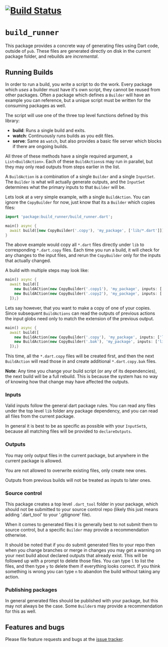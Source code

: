 # [![Build Status](https://travis-ci.org/dart-lang/build.svg?branch=master)](https://travis-ci.org/dart-lang/build)

# `build_runner`

This package provides a concrete way of generating files using Dart code,
outside of `pub`. These files are generated directly on disk in the current
package folder, and rebuilds are _incremental_.

## Running Builds

In order to run a build, you write a script to do the work. Every package which
*uses* a builder must have it's own script, they cannot be reused from other
packages. Often a package which defines a `Builder` will have an example you can
reference, but a unique script must be written for the consuming packages as
well.

The script will use one of the three top level functions defined by this
library:

- **build**: Runs a single build and exits.
- **watch**: Continuously runs builds as you edit files.
- **serve**: Same as `watch`, but also provides a basic file server which blocks
    if there are ongoing builds.

All three of these methods have a single required argument, a
`List<BuildAction>`. Each of these `BuildActions`s may run in parallel, but they
may only read outputs from steps earlier in the list.

A `BuildAction` is a combination of a single `Builder` and a single `InputSet`.
The `Builder` is what will actually generate outputs, and the `InputSet`
determines what the primary inputs to that `Builder` will be.

Lets look at a very simple example, with a single `BuildAction`. You can ignore
the `CopyBuilder` for now, just know that its a `Builder` which copies files:

```dart
import 'package:build_runner/build_runner.dart';

main() async {
  await build([new CopyBuilder('.copy'), 'my_package', ['lib/*.dart']]);
}
```

The above example would copy all `*.dart` files directly under `lib` to
corresponding `*.dart.copy` files. Each time you run a build, it will check for
any changes to the input files, and rerun the `CopyBuilder` only for the inputs
that actually changed.

A build with multiple steps may look like:

```dart
main() async {
  await build([
    new BuildACtion(new CopyBuilder('.copy1'), 'my_package', inputs: ['lib/*.dart']),
    new BuildACtion(new CopyBuilder('.copy2'), 'my_package', inputs: ['lib/*.dart']),
  ]);}
```

Lets say however, that you want to make a copy of one of your copies. Since
subsequent `BuildActions` can read the outputs of previous actions the input
globs need only to match the extension of the previous output.

```dart
main() async {
  await build([
    new BuildAction(new CopyBuilder('.copy'), 'my_package', inputs: ['lib/*.dart']),
    new BuildAction(new CopyBuilder('.bak'), 'my_package', inputs: ['lib/*.dart.copy']),
  ]);}
```

This time, all the `*.dart.copy` files will be created first, and then the next
`BuildAction` will read those in and create additional `*.dart.copy.bak` files.

**Note**: Any time you change your build script (or any of its dependencies),
the next build will be a full rebuild. This is because the system has no way
of knowing how that change may have affected the outputs.

### Inputs

Valid inputs follow the general dart package rules. You can read any files under
the top level `lib` folder any package dependency, and you can read all files
from the current package.

In general it is best to be as specific as possible with your `InputSet`s,
because all matching files will be provided to `declareOutputs`.

### Outputs

You may only output files in the current package, but anywhere in the current
package is allowed.

You are not allowed to overwrite existing files, only create new ones.

Outputs from previous builds will not be treated as inputs to later ones.

### Source control

This package creates a top level `.dart_tool` folder in your package, which
should not be submitted to your source control repo (likely this just means
adding '.dart_tool' to your '.gitignore' file).

When it comes to generated files it is generally best to not submit them to
source control, but a specific `Builder` may provide a recommendation otherwise.

It should be noted that if you do submit generated files to your repo then when
you change branches or merge in changes you may get a warning on your next build
about declared outputs that already exist. This will be followed up with a
prompt to delete those files. You can type `l` to list the files, and then type
`y` to delete them if everything looks correct. If you think something is wrong
you can type `n` to abandon the build without taking any action.

### Publishing packages

In general generated files should be published with your package, but this may
not always be the case. Some `Builder`s may provide a recommendation for this as
well.

## Features and bugs

Please file feature requests and bugs at the [issue tracker][tracker].

[tracker]: https://github.com/dart-lang/build/issues
